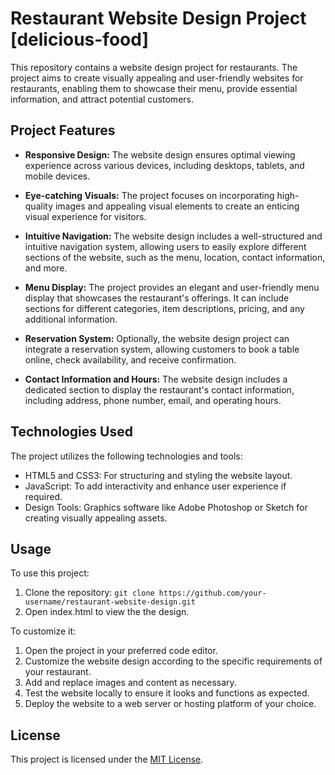 # Restaurant Website Design Project [delicious-food]

This repository contains a website design project for restaurants. The project aims to create visually appealing and user-friendly websites for restaurants, enabling them to showcase their menu, provide essential information, and attract potential customers.

## Project Features

- **Responsive Design:** The website design ensures optimal viewing experience across various devices, including desktops, tablets, and mobile devices.

- **Eye-catching Visuals:** The project focuses on incorporating high-quality images and appealing visual elements to create an enticing visual experience for visitors.

- **Intuitive Navigation:** The website design includes a well-structured and intuitive navigation system, allowing users to easily explore different sections of the website, such as the menu, location, contact information, and more.

- **Menu Display:** The project provides an elegant and user-friendly menu display that showcases the restaurant's offerings. It can include sections for different categories, item descriptions, pricing, and any additional information.

- **Reservation System:** Optionally, the website design project can integrate a reservation system, allowing customers to book a table online, check availability, and receive confirmation.

- **Contact Information and Hours:** The website design includes a dedicated section to display the restaurant's contact information, including address, phone number, email, and operating hours.

## Technologies Used

The project utilizes the following technologies and tools:

- HTML5 and CSS3: For structuring and styling the website layout.
- JavaScript: To add interactivity and enhance user experience if required.
- Design Tools: Graphics software like Adobe Photoshop or Sketch for creating visually appealing assets.

## Usage

To use this project:

1. Clone the repository: `git clone https://github.com/your-username/restaurant-website-design.git`
2. Open index.html to view the the design.

To customize it:
1. Open the project in your preferred code editor.
2. Customize the website design according to the specific requirements of your restaurant.
3. Add and replace images and content as necessary.
4. Test the website locally to ensure it looks and functions as expected.
5. Deploy the website to a web server or hosting platform of your choice.

## License

This project is licensed under the [MIT License](LICENSE).

